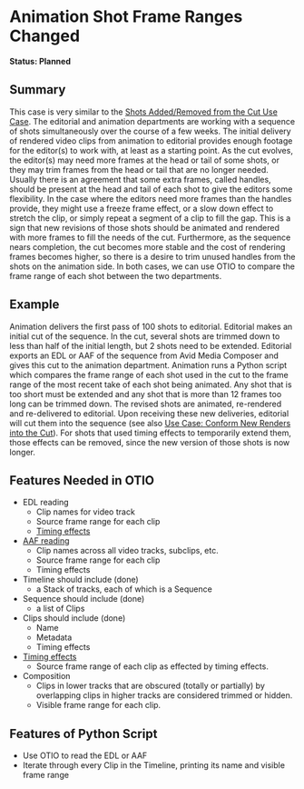 # Animation Shot Frame Ranges Changed

**Status: Planned**

## Summary

This case is very similar to the
<a href="../use-cases/shots-added-removed-from-cut.html" target="_blank">Shots Added/Removed from the Cut Use Case</a>.
The editorial and animation departments are working with a sequence of shots simultaneously over the course of a few
weeks. The initial delivery of rendered video clips from animation to editorial provides enough footage for the
editor(s) to work with, at least as a starting point. As the cut evolves, the editor(s) may need more frames at the
head or tail of some shots, or they may trim frames from the head or tail that are no longer needed. Usually there is
an agreement that some extra frames, called handles, should be present at the head and tail of each shot to give the
editors some flexibility. In the case where the editors need more frames than the handles provide, they might use a
freeze frame effect, or a slow down effect to stretch the clip, or simply repeat a segment of a clip to fill the gap.
This is a sign that new revisions of those shots should be animated and rendered with more frames to fill the needs of
the cut. Furthermore, as the sequence nears completion, the cut becomes more stable and the cost of rendering frames
becomes higher, so there is a desire to trim unused handles from the shots on the animation side. In both cases, we
can use OTIO to compare the frame range of each shot between the two departments.

## Example
Animation delivers the first pass of 100 shots to editorial. Editorial makes an initial cut of the sequence. In the cut,
several shots are trimmed down to less than half of the initial length, but 2 shots need to be extended. Editorial
exports an EDL or AAF of the sequence from Avid Media Composer and gives this cut to the animation department. Animation
runs a Python script which compares the frame range of each shot used in the cut to the frame range of the most recent
take of each shot being animated. Any shot that is too short must be extended and any shot that is more than 12 frames
too long can be trimmed down. The revised shots are animated, re-rendered and re-delivered to editorial. Upon receiving
these new deliveries, editorial will cut them into the sequence (see also
<a href="../use-cases/conform-new-renders-into-cut.html" target="_blank">Use Case: Conform New Renders into the Cut</a>).
For shots that used timing effects to temporarily extend them, those effects can be removed, since the new version of
those shots is now longer.

## Features Needed in OTIO

- EDL reading
    - Clip names for video track
    - Source frame range for each clip
    - <a href="https://github.com/PixarAnimationStudios/OpenTimelineIO/issues/39" target="_blank">Timing effects</a>
- <a href="https://github.com/PixarAnimationStudios/OpenTimelineIO/issues/1" target="_blank">AAF reading</a>
    - Clip names across all video tracks, subclips, etc.
    - Source frame range for each clip
    - Timing effects
- Timeline should include (done)
    -  a Stack of tracks, each of which is a Sequence
- Sequence should include (done)
    - a list of Clips
- Clips should include (done)
    - Name
    - Metadata
    - Timing effects
- <a href="https://github.com/PixarAnimationStudios/OpenTimelineIO/issues/39" target="_blank">Timing effects</a>
    - Source frame range of each clip as effected by timing effects.
- Composition
    - Clips in lower tracks that are obscured (totally or partially) by overlapping clips in higher tracks are considered trimmed or hidden.
    - Visible frame range for each clip.

## Features of Python Script

- Use OTIO to read the EDL or AAF
- Iterate through every Clip in the Timeline, printing its name and visible frame range